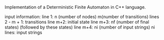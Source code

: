Implementation of a Deterministic Finite Automaton in C++ language.


input information:
line 1: n (number of nodes) m(number of transitions)
lines 2 - m + 1: transitions
line m+2: initial state
line m+3: nf (number of final states) (followed by these states)
line m+4: ni (number of input strings)
ni lines: input strings